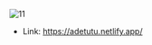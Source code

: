 


 ![11](https://user-images.githubusercontent.com/60041984/131719972-c3eb10be-0e8d-4528-a43c-f895886fabf6.jpg)

<!--  ![11](https://drive.google.com/file/d/1WSDLGiiOfkUA0SZ6cH0mDd7uIpKKvUHm/view?usp=share_link) -->
 
 - Link: https://adetutu.netlify.app/




